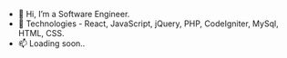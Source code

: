 - 👋 Hi, I’m a Software Engineer.
- 👀 Technologies - React, JavaScript, jQuery, PHP, CodeIgniter, MySql, HTML, CSS.
- 📫 Loading soon..

<!---
chandansingh790/chandansingh790 is a ✨ special ✨ repository because its `README.md` (this file) appears on your GitHub profile.
You can click the Preview link to take a look at your changes.
--->
